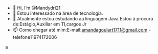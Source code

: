 - 👋 Hi, I’m @Mandydri21
- 👀 Estou interessado na área de tecnologia. 
- 🌱 Atualmente estou estudando aa linguagem Java
Estou à procura de:Estágio,Auxiliar em TI,cargos Jr 
- 📫 Como chegar até mim:E-mail:amandagoulart1711@gmail.com 
-telefone11974172006

<!---
Mandydri21/Mandydri21 é um seu perfil✨ especialmente porque seu `README.md` (este arquivo) aparece no GitHub.
You can click the Preview link to take a look at your changes.
--->a
